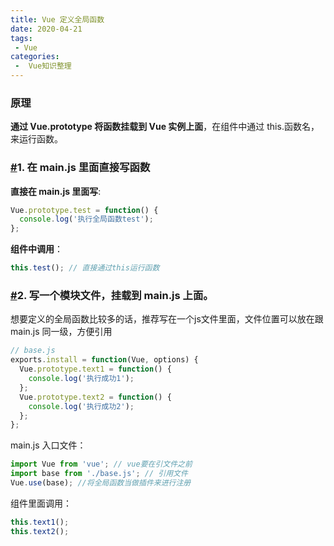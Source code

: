 ```yaml
---
title: Vue 定义全局函数
date: 2020-04-21
tags:
 - Vue
categories:
 -  Vue知识整理
---
```



### 原理

**通过 Vue.prototype 将函数挂载到 Vue 实例上面**，在组件中通过 this.函数名，来运行函数。

### [#](http://obkoro1.com/web_accumulate/accumulate/Vue/vue定义全局函数.html#_1-在-main-js-里面直接写函数)1. 在 main.js 里面直接写函数

**直接在 main.js 里面写**:

```js
Vue.prototype.test = function() {
  console.log('执行全局函数test');
};
```

**组件中调用**：

```js
this.test(); // 直接通过this运行函数
```

### [#](http://obkoro1.com/web_accumulate/accumulate/Vue/vue定义全局函数.html#_2-写一个模块文件，挂载到-main-js-上面。)2. 写一个模块文件，挂载到 main.js 上面。

想要定义的全局函数比较多的话，推荐写在一个js文件里面，文件位置可以放在跟 main.js 同一级，方便引用

```js
// base.js
exports.install = function(Vue, options) {
  Vue.prototype.text1 = function() {
    console.log('执行成功1');
  };
  Vue.prototype.text2 = function() {
    console.log('执行成功2');
  };
};
```

main.js 入口文件：

```js
import Vue from 'vue'; // vue要在引文件之前
import base from './base.js'; // 引用文件
Vue.use(base); //将全局函数当做插件来进行注册
```

组件里面调用：

```js
this.text1();
this.text2();
```
